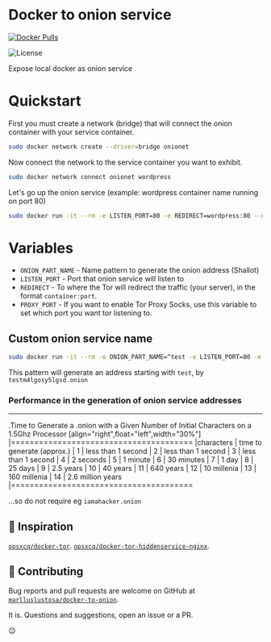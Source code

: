 # Docker to onion service

[![Docker
Pulls](https://img.shields.io/docker/pulls/marlluslustosa/docker-to-onion.svg?style=plastic)](https://hub.docker.com/r/marlluslustosa/docker-to-onion)

![License](https://img.shields.io/badge/License-GPL-blue.svg?style=plastic)

Expose local docker as onion service

# Quickstart

First you must create a network (bridge) that will connect the onion container with your service container.

```bash
sudo docker network create --driver=bridge onionet
```

Now connect the network to the service container you want to exhibit.

```bash
sudo docker network connect onionet wordpress
```

Let's go up the onion service (example: wordpress container name running on port 80)

```bash
sudo docker run -it --rm -e LISTEN_PORT=80 -e REDIRECT=wordpress:80 --network=onionet marlluslustosa/docker-to-onion
```

# Variables

- `ONION_PART_NAME` - Name pattern to generate the onion address (Shallot)
- `LISTEN_PORT` - Port that onion service will listen to
- `REDIRECT` - To where the Tor will redirect the traffic (your server), in the
  format `container:port`.
- `PROXY_PORT` - If you want to enable Tor Proxy Socks, use this variable to set which port you want tor listening to.

## Custom onion service name

```bash
sudo docker run -it --rm -e ONION_PART_NAME=^test -e LISTEN_PORT=80 -e REDIRECT=wordpress:80 --network=onionet marlluslustosa/docker-to-onion
```

This pattern will generate an address starting with `test`, by `testm4lgosy5lgsd.onion`

###  Performance in the generation of onion service addresses
-----------
.Time to Generate a .onion with a Given Number of Initial Characters on a 1.5Ghz Processor
[align="right",float="left",width="30%"]
|=======================================
|characters | time to generate (approx.)
|         1 |         less than 1 second
|         2 |         less than 1 second
|         3 |         less than 1 second
|         4 |                  2 seconds
|         5 |                   1 minute
|         6 |                 30 minutes
|         7 |                      1 day
|         8 |                    25 days
|         9 |                  2.5 years
|        10 |                   40 years
|        11 |                  640 years
|        12 |                10 millenia
|        13 |               160 millenia
|        14 |          2.6 million years
|=======================================

...so do not require eg `iamahacker.onion`

## :nail_care: Inspiration

[`opsxcq/docker-tor`](https://github.com/opsxcq/docker-tor).
[`opsxcq/docker-tor-hiddenservice-nginx`](https://github.com/opsxcq/docker-tor-hiddenservice-nginx).

## 🚧 Contributing

Bug reports and pull requests are welcome on GitHub at [`marlluslustosa/docker-to-onion`](https://github.com/marlluslustosa/docker-to-onion).

It is. Questions and suggestions, open an issue or a PR.

:wink:
